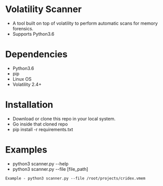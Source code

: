 # Volatility Scanner
* A tool built on top of volatility to perform automatic scans for memory forensics.
* Supports Python3.6 

# Dependencies
* Python3.6
* pip
* Linux OS
* Volatility 2.4+ 

# Installation  
* Download or clone this repo in your local system.
* Go inside that cloned repo
* pip install -r requirements.txt 

# Examples 
* python3 scanner.py --help
* python3 scanner.py --file [file_path]
```
Example - python3 scanner.py --file /root/projects/cridex.vmem
``` 
